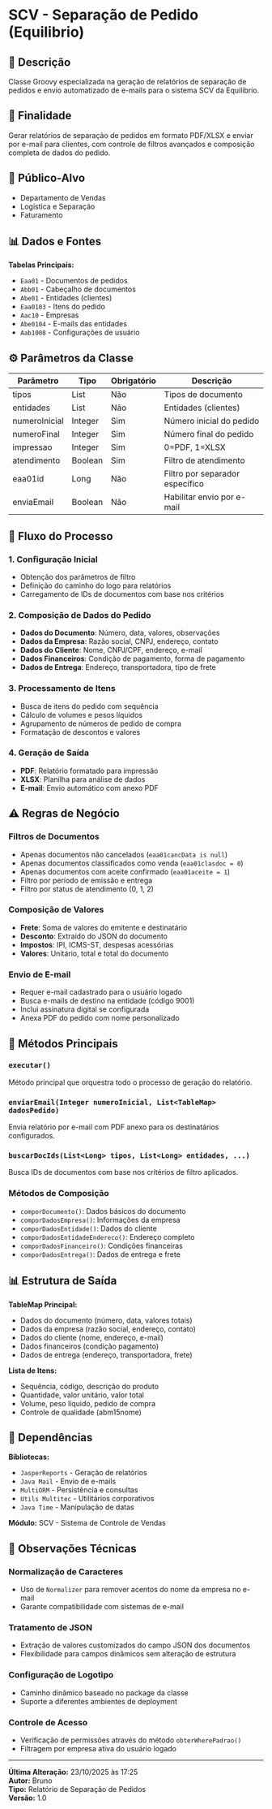# SCV - Separação de Pedido (Equilibrio)

## 📖 Descrição
Classe Groovy especializada na geração de relatórios de separação de pedidos e envio automatizado de e-mails para o sistema SCV da Equilibrio.

## 🎯 Finalidade
Gerar relatórios de separação de pedidos em formato PDF/XLSX e enviar por e-mail para clientes, com controle de filtros avançados e composição completa de dados do pedido.

## 👥 Público-Alvo
- Departamento de Vendas
- Logística e Separação
- Faturamento

## 📊 Dados e Fontes

**Tabelas Principais:**
- `Eaa01` - Documentos de pedidos
- `Abb01` - Cabeçalho de documentos
- `Abe01` - Entidades (clientes)
- `Eaa0103` - Itens do pedido
- `Aac10` - Empresas
- `Abe0104` - E-mails das entidades
- `Aab1008` - Configurações de usuário

## ⚙️ Parâmetros da Classe

| Parâmetro | Tipo | Obrigatório | Descrição |
|-----------|------|-------------|-----------|
| tipos | List<Long> | Não | Tipos de documento |
| entidades | List<Long> | Não | Entidades (clientes) |
| numeroInicial | Integer | Sim | Número inicial do pedido |
| numeroFinal | Integer | Sim | Número final do pedido |
| impressao | Integer | Sim | 0=PDF, 1=XLSX |
| atendimento | Boolean | Sim | Filtro de atendimento |
| eaa01id | Long | Não | Filtro por separador específico |
| enviaEmail | Boolean | Não | Habilitar envio por e-mail |

## 🔄 Fluxo do Processo

### 1. **Configuração Inicial**
- Obtenção dos parâmetros de filtro
- Definição do caminho do logo para relatórios
- Carregamento de IDs de documentos com base nos critérios

### 2. **Composição de Dados do Pedido**
- **Dados do Documento**: Número, data, valores, observações
- **Dados da Empresa**: Razão social, CNPJ, endereço, contato
- **Dados do Cliente**: Nome, CNPJ/CPF, endereço, e-mail
- **Dados Financeiros**: Condição de pagamento, forma de pagamento
- **Dados de Entrega**: Endereço, transportadora, tipo de frete

### 3. **Processamento de Itens**
- Busca de itens do pedido com sequência
- Cálculo de volumes e pesos líquidos
- Agrupamento de números de pedido de compra
- Formatação de descontos e valores

### 4. **Geração de Saída**
- **PDF**: Relatório formatado para impressão
- **XLSX**: Planilha para análise de dados
- **E-mail**: Envio automático com anexo PDF

## ⚠️ Regras de Negócio

### Filtros de Documentos
- Apenas documentos não cancelados (`eaa01cancData is null`)
- Apenas documentos classificados como venda (`eaa01clasdoc = 0`)
- Apenas documentos com aceite confirmado (`eaa01aceite = 1`)
- Filtro por período de emissão e entrega
- Filtro por status de atendimento (0, 1, 2)

### Composição de Valores
- **Frete**: Soma de valores do emitente e destinatário
- **Desconto**: Extraído do JSON do documento
- **Impostos**: IPI, ICMS-ST, despesas acessórias
- **Valores**: Unitário, total e total do documento

### Envio de E-mail
- Requer e-mail cadastrado para o usuário logado
- Busca e-mails de destino na entidade (código 9001)
- Inclui assinatura digital se configurada
- Anexa PDF do pedido com nome personalizado

## 🔧 Métodos Principais

### `executar()`
Método principal que orquestra todo o processo de geração do relatório.

### `enviarEmail(Integer numeroInicial, List<TableMap> dadosPedido)`
Envia relatório por e-mail com PDF anexo para os destinatários configurados.

### `buscarDocIds(List<Long> tipos, List<Long> entidades, ...)`
Busca IDs de documentos com base nos critérios de filtro aplicados.

### Métodos de Composição
- `comporDocumento()`: Dados básicos do documento
- `comporDadosEmpresa()`: Informações da empresa
- `comporDadosEntidade()`: Dados do cliente
- `comporDadosEntidadeEndereco()`: Endereço completo
- `comporDadosFinanceiro()`: Condições financeiras
- `comporDadosEntrega()`: Dados de entrega e frete

## 📊 Estrutura de Saída

**TableMap Principal:**
- Dados do documento (número, data, valores totais)
- Dados da empresa (razão social, endereço, contato)
- Dados do cliente (nome, endereço, e-mail)
- Dados financeiros (condição pagamento)
- Dados de entrega (endereço, transportadora, frete)

**Lista de Itens:**
- Sequência, código, descrição do produto
- Quantidade, valor unitário, valor total
- Volume, peso líquido, pedido de compra
- Controle de qualidade (abm15nome)

## 🔧 Dependências

**Bibliotecas:**
- `JasperReports` - Geração de relatórios
- `Java Mail` - Envio de e-mails
- `MultiORM` - Persistência e consultas
- `Utils Multitec` - Utilitários corporativos
- `Java Time` - Manipulação de datas

**Módulo:** SCV - Sistema de Controle de Vendas

## 📝 Observações Técnicas

### Normalização de Caracteres
- Uso de `Normalizer` para remover acentos do nome da empresa no e-mail
- Garante compatibilidade com sistemas de e-mail

### Tratamento de JSON
- Extração de valores customizados do campo JSON dos documentos
- Flexibilidade para campos dinâmicos sem alteração de estrutura

### Configuração de Logotipo
- Caminho dinâmico baseado no package da classe
- Suporte a diferentes ambientes de deployment

### Controle de Acesso
- Verificação de permissões através do método `obterWherePadrao()`
- Filtragem por empresa ativa do usuário logado

---

**Última Alteração:** 23/10/2025 às 17:25  
**Autor:** Bruno  
**Tipo:** Relatório de Separação de Pedidos  
**Versão:** 1.0